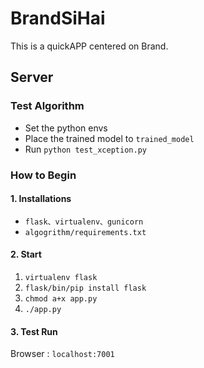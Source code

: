 # BrandSiHai
This is a quickAPP centered on Brand.


## Server

### Test Algorithm
- Set the python envs
- Place the trained model to ```trained_model```
- Run ```python test_xception.py``` 

###  How to Begin
#### 1. Installations
- `flask、virtualenv、gunicorn` 
- `algogrithm/requirements.txt` 

#### 2. Start
1. `virtualenv flask`   
2. `flask/bin/pip install flask` 
3. `chmod a+x app.py`     
4. `./app.py` 

#### 3. Test Run
Browser : `localhost:7001`